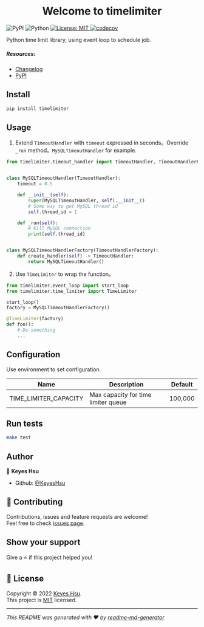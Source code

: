 <h1 align="center">Welcome to timelimiter </h1>
<p>
  <img alt="PyPI" src="https://img.shields.io/pypi/v/timelimiter">
  <img alt="Python" src="https://img.shields.io/badge/python-3.7%20%7C%203.8%20%7C%203.9%20%7C%203.10-blue"/>
  <a href="https://github.com/KeyesHsu/timelimiter/blob/main/LICENSE" target="_blank">
    <img alt="License: MIT" src="https://img.shields.io/badge/License-MIT-yellow.svg" />
  </a>
  <a href="https://codecov.io/gh/KeyesHsu/timelimiter" > 
    <img alt="codecov" src="https://codecov.io/gh/KeyesHsu/timelimiter/branch/main/graph/badge.svg?token=OV7YT73BHY"/> 
 </a>
</p>


Python time limit library, using event loop to schedule job.


##### Resources:
* [Changelog](https://github.com/KeyesHsu/timelimiter/blob/main/CHANGELOG.md)
* [PyPI](https://pypi.org/project/timelimiter/)


## Install

```sh
pip install timelimiter
```


## Usage
1. Extend `TimeoutHandler` with `timeout` expressed in seconds。Override `_run` method。`MySQLTimeoutHandler` for example.

```python
from timelimiter.timeout_handler import TimeoutHandler, TimeoutHandlerFactory


class MySQLTimeoutHandler(TimeoutHandler):
    timeout = 0.5

    def __init__(self):
        super(MySQLTimeoutHandler, self).__init__()
        # Some way to get MySQL thread id
        self.thread_id = 1

    def _run(self):
        # Kill MySQL connection
        print(self.thread_id)


class MySQLTimeoutHandlerFactory(TimeoutHandlerFactory):
    def create_handler(self) -> TimeoutHandler:
        return MySQLTimeoutHandler()
```

2. Use `TimeLimiter` to wrap the function。

```python
from timelimiter.event_loop import start_loop
from timelimiter.time_limiter import TimeLimiter

start_loop()
factory = MySQLTimeoutHandlerFactory()

@TimeLimiter(factory)
def foo():
    # Do something
    ...
```

## Configuration
Use environment to set configuration.

| Name                  | Description                         | Default |
|-----------------------|-------------------------------------|---------|
| TIME_LIMITER_CAPACITY | Max capacity for time limiter queue | 100,000 |


## Run tests

```sh
make test
```


## Author

👤 **Keyes Hsu**

* Github: [@KeyesHsu](https://github.com/KeyesHsu)

## 🤝 Contributing

Contributions, issues and feature requests are welcome!<br />Feel free to check [issues page](https://github.com/KeyesHsu/timelimiter/issues).

## Show your support

Give a ⭐️ if this project helped you!

## 📝 License

Copyright © 2022 [Keyes Hsu](https://github.com/KeyesHsu).<br />
This project is [MIT](https://github.com/KeyesHsu/timelimiter/blob/main/LICENSE) licensed.

***
_This README was generated with ❤️ by [readme-md-generator](https://github.com/kefranabg/readme-md-generator)_
